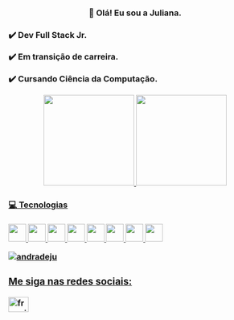 <h3 align="center"> 👋 Olá! Eu sou a Juliana.<h3>
  
  <p> ✔️ Dev Full Stack Jr.</p>
  <p> ✔️ Em transição de carreira.</p>
  <p> ✔️ Cursando Ciência da Computação.</p>
  
  
  <div align="center">
  <a href="https://github.com/andradeju">
  <img height="180em" src="https://github-readme-stats.vercel.app/api?username=andradeju&show_icons=true&theme=dracula&include_all_commits=true&count_private=true"/>
  <img height="180em" src="https://github-readme-stats.vercel.app/api/top-langs/?username=andradeju&layout=compact&langs_count=7&theme=dracula"/>
</div>
 
      
  <h4> 💻 Tecnologias</h4>
  
  <p align="left">
  <img src="https://cdn.jsdelivr.net/gh/devicons/devicon/icons/javascript/javascript-original.svg" width="35" height="35" />
  <img src="https://cdn.jsdelivr.net/gh/devicons/devicon/icons/react/react-original.svg" width="35" height="35" />
  <img src="https://cdn.jsdelivr.net/gh/devicons/devicon/icons/typescript/typescript-original.svg" width="35" height="35" />
  <img src="https://cdn.jsdelivr.net/gh/devicons/devicon/icons/java/java-original.svg" width="35" height="35" />
  <img src="https://cdn.jsdelivr.net/gh/devicons/devicon/icons/python/python-original.svg" width="35" height="35" />
  <img src="https://cdn.jsdelivr.net/gh/devicons/devicon/icons/nodejs/nodejs-original-wordmark.svg" width="35" height="35" />
  <img src="https://cdn.jsdelivr.net/gh/devicons/devicon/icons/html5/html5-plain-wordmark.svg" width="35" height="35" />
  <img src="https://cdn.jsdelivr.net/gh/devicons/devicon/icons/css3/css3-plain-wordmark.svg" width="35" height="35" />
          
          
          
          
  </p>
  
  
<p align="left" <img align="left" style="display:block;" src="https://github-readme-stats.vercel.app/api/top-langs?username=andradeju&show_icons=true&locale=en&layout=compact" alt="andradeju" /></p>
  
  <p align="left"> <img src="https://komarev.com/ghpvc/?username=franciscpd&label=Profile%20views&color=0e75b6&style=flat" alt="andradeju" /> </p>
  
  <h3 align="left">Me siga nas redes sociais:</h3>
<p align="left">
<a href="https://www.linkedin.com/in/juliana-andrade/" target="blank"><img align="center" src="https://raw.githubusercontent.com/rahuldkjain/github-profile-readme-generator/master/src/images/icons/Social/linked-in-alt.svg" alt="franciscpd" height="30" width="40" /></a>
</p>

